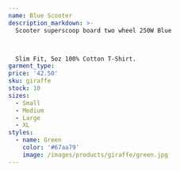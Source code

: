 ```yaml
---
name: Blue Scooter
description_markdown: >-
  Scooter superscoop board two wheel 250W Blue



  Slim Fit, 5oz 100% Cotton T-Shirt.
garment_type:
price: '42.50'
sku: giraffe
stock: 10
sizes:
  - Small
  - Medium
  - Large
  - XL
styles:
  - name: Green
    color: '#67aa79'
    image: /images/products/giraffe/green.jpg
---
```

